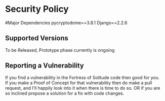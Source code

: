 # Security Policy

#Major Dependencies
pycryptodome==3.8.1
Django==2.2.6

## Supported Versions
To be Released, Prototype phase currently is ongoing

## Reporting a Vulnerability

If you find a vulnerability in the Fortress of Solitude code then
good for you. If you make a Proof of Concept for that vulnerability
then do make a pull request, and I'll happily look into it when
there is time to do so.  OR if you are so inclined propose a 
solution for a fix with code changes.
